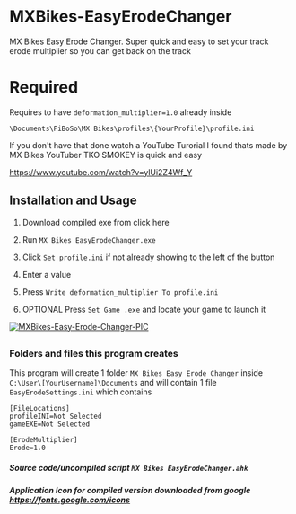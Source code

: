 # MXBikes-EasyErodeChanger
MX Bikes Easy Erode Changer. Super quick and easy to set your track erode multiplier so you can get back on the track

# Required
Requires to have ```deformation_multiplier=1.0``` already inside 

```\Documents\PiBoSo\MX Bikes\profiles\{YourProfile}\profile.ini```

If you don't have that done watch a
YouTube Turorial I found thats made by MX Bikes YouTuber TKO SMOKEY is quick and easy
<p><a href="/https://www.youtube.com/watch?v=ylUi2Z4Wf_Y" title="title">https://www.youtube.com/watch?v=ylUi2Z4Wf_Y</a></p>


## Installation and Usage
1) Download compiled exe from click here

2) Run ```MX Bikes EasyErodeChanger.exe``` 

3) Click ``Set profile.ini`` if not already showing to the left of the button

4) Enter a value

5) Press ```Write deformation_multiplier To profile.ini```

6) OPTIONAL Press ```Set Game .exe``` and locate your game to launch it 

<a href="https://ibb.co/ZGdLD1R"><img src="https://i.ibb.co/ZGdLD1R/MXBikes-Easy-Erode-Changer-PIC.png" alt="MXBikes-Easy-Erode-Changer-PIC" border="0"></a>


##
### Folders and files this program creates
This program will create 1 folder ```MX Bikes Easy Erode Changer``` inside ```C:\User\[YourUsername]\Documents``` and will contain 1 file ```EasyErodeSettings.ini``` which contains
```
[FileLocations]
profileINI=Not Selected
gameEXE=Not Selected

[ErodeMultiplier]
Erode=1.0
```
##### Source code/uncompiled script ```MX Bikes EasyErodeChanger.ahk```
##### Application Icon for compiled version downloaded from google https://fonts.google.com/icons
